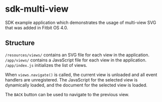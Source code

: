 # sdk-multi-view

SDK example application which demonstrates the usage of multi-view SVG that was
added in Fitbit OS 4.0.

## Structure

`/resources/views/` contains an SVG file for each view in the application.
`/app/views/` contains a JavaScript file for each view in the application.
`/app/index.js` initializes the list of views.

When `views.navigate()` is called, the current view is unloaded and all event
handlers are unregistered. The JavaScript for the selected view is dynamically
loaded, and the document for the selected view is loaded.

The `BACK` button can be used to navigate to the previous view.
